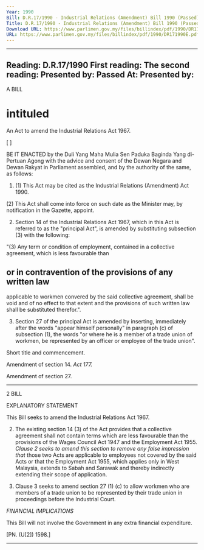 ```yaml
---
Year: 1990
Bill: D.R.17/1990 - Industrial Relations (Amendment) Bill 1990 (Passed)
Title: D.R.17/1990 - Industrial Relations (Amendment) Bill 1990 (Passed)
Download URL: https://www.parlimen.gov.my/files/billindex/pdf/1990/DR171990E.pdf
URL: https://www.parlimen.gov.my/files/billindex/pdf/1990/DR171990E.pdf
---
```

---
Reading:
D.R.17/1990
First reading:
The second reading:
Presented by:
Passed At:
Presented by:
---

A BILL

# intituled

An Act to amend the Industrial Relations Act 1967.

[ ]

BE IT ENACTED by the Duli Yang Maha Mulia Sen
Paduka Baginda Yang di-Pertuan Agong with the advice and
consent of the Dewan Negara and Dewan Rakyat in Parliament
assembled, and by the authority of the same, as follows:

1. (1) This Act may be cited as the Industrial Relations
(Amendment) Act 1990.

(2) This Act shall come into force on such date as the
Minister may, by notification in the Gazette, appoint.

2. Section 14 of the Industrial Relations Act 1967, which in
this Act is referred to as the "principal Act", is amended by
substituting subsection (3) with the following:

"(3) Any term or condition of employment, contained
in a collective agreement, which is less favourable than
## or in contravention of the provisions of any written law
applicable to workmen convered by the said collective
agreement, shall be void and of no effect to that extent
and the provisions of such written law shall be substituted
therefor.".

3. Section 27 of the principal Act is amended by inserting,
immediately after the words "appear himself personally" in
paragraph (c) of subsection (1), the words "or where he is a
member of a trade union of workmen, be represented by an
officer or employee of the trade union".


Short title
and
commencement.

Amendment
of section
14.
_Act 177._

Amendment
of section
27.


-----

2 BILL

EXPLANATORY STATEMENT

This Bill seeks to amend the Industrial Relations Act 1967.

2. The existing section 14 (3) of the Act provides that a collective
agreement shall not contain terms which are less favourable than the
provisions of the Wages Council Act 1947 and the Employment Act 1955.
_Clause 2 seeks to amend this section to remove any false impression that_
those two Acts are applicable to employees not covered by the said Acts
or that the Employment Act 1955, which applies only in West Malaysia,
extends to Sabah and Sarawak and thereby indirectly extending their scope
of application.

3. Clause 3 seeks to amend section 27 (1) (c) to allow workmen who are
members of a trade union to be represented by their trade union in
proceedings before the Industrial Court.

_FINANCIAL_ _IMPLICATIONS_

This Bill will not involve the Government in any extra financial expenditure.

[PN. (U[2]) 1598.]


-----

